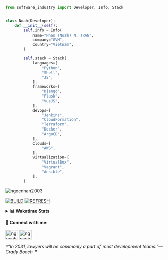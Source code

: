 ```python
from software_industry import Developer, Info, Stack


class Noah(Developer):
    def __init__(self):
        self.info = Info(
            name="Nhan (Noah) N. TRAN",
            company="GVM",
            country="Vietnam",
        )

        self.stack = Stack(
            languages=[
                "Python",
                "Shell",
                "JS",
            ],
            frameworks=[
                "Django",
                "Flask",
                "VueJS",
            ],
            devops=[
                "Jenkins",
                "CloudFormation",
                "Terraform",
                "Docker",
                "ArgoCD",
            ],
            clouds=[
                "AWS",
            ],
            virtualization=[
                "VirtualBox",
                "Vagrant",
                "Ansible",
            ],
        )
```
<img src="https://komarev.com/ghpvc/?username=ngocnhan2003&label=Profile%20views&color=0e75b6&style=flat" alt="ngocnhan2003" /> 

[![BUILD](https://github.com/ngocnhan2003/ngocnhan2003/actions/workflows/001_build.yml/badge.svg)](https://github.com/ngocnhan2003/ngocnhan2003/actions/workflows/001_build.yml)
[![REFRESH](https://github.com/ngocnhan2003/ngocnhan2003/actions/workflows/002_refresh.yml/badge.svg)](https://github.com/ngocnhan2003/ngocnhan2003/actions/workflows/002_refresh.yml)

<details> 
  <summary><b>📊 Wakatime Stats</b></summary>
  <br>
  
<!--START_SECTION:waka-->
![Code Time](http://img.shields.io/badge/Code%20Time-664%20hrs%201%20min-blue)

**I'm a Night 🦉** 

```text
🌞 Morning    58 commits     ████░░░░░░░░░░░░░░░░░░░░░   17.01% 
🌆 Daytime    100 commits    ███████░░░░░░░░░░░░░░░░░░   29.33% 
🌃 Evening    164 commits    ████████████░░░░░░░░░░░░░   48.09% 
🌙 Night      19 commits     █░░░░░░░░░░░░░░░░░░░░░░░░   5.57%

```
📅 **I'm Most Productive on Tuesday** 

```text
Monday       74 commits     █████░░░░░░░░░░░░░░░░░░░░   21.7% 
Tuesday      128 commits    █████████░░░░░░░░░░░░░░░░   37.54% 
Wednesday    24 commits     █░░░░░░░░░░░░░░░░░░░░░░░░   7.04% 
Thursday     5 commits      ░░░░░░░░░░░░░░░░░░░░░░░░░   1.47% 
Friday       4 commits      ░░░░░░░░░░░░░░░░░░░░░░░░░   1.17% 
Saturday     51 commits     ███░░░░░░░░░░░░░░░░░░░░░░   14.96% 
Sunday       55 commits     ████░░░░░░░░░░░░░░░░░░░░░   16.13%

```


📊 **This Week I Spent My Time On** 

```text
⌚︎ Time Zone: Asia/Ho_Chi_Minh

💬 Programming Languages: 
No Activity Tracked This Week

🔥 Editors: 
No Activity Tracked This Week

💻 Operating System: 
No Activity Tracked This Week

```

**I Mostly Code in Python** 

```text
Python                   14 repos            ███████████░░░░░░░░░░░░░░   43.75% 
JavaScript               6 repos             ████░░░░░░░░░░░░░░░░░░░░░   18.75% 
TypeScript               2 repos             █░░░░░░░░░░░░░░░░░░░░░░░░   6.25% 
Kotlin                   2 repos             █░░░░░░░░░░░░░░░░░░░░░░░░   6.25% 
Vue                      2 repos             █░░░░░░░░░░░░░░░░░░░░░░░░   6.25%

```



 Last Updated on 17/01/2023 23:51:08 UTC+7
<!--END_SECTION:waka-->
</details>

🔗 **Connect with me:**

<a href="https://linkedin.com/in/ngocnhan2003" target="blank"><img align="center" src="https://raw.githubusercontent.com/rahuldkjain/github-profile-readme-generator/master/src/images/icons/Social/linked-in-alt.svg" alt="ngocnhan2003" height="30" width="40" /></a>
<a href="https://instagram.com/ngocnhan2003" target="blank"><img align="center" src="https://raw.githubusercontent.com/rahuldkjain/github-profile-readme-generator/master/src/images/icons/Social/instagram.svg" alt="ngocnhan2003" height="30" width="40" /></a>


<!--STARTS_HERE_QUOTE_README-->
<i>❝“In 2031, lawyers will be commonly a part of most development teams.”— Grady Booch   ❞</i>
<!--ENDS_HERE_QUOTE_README-->
